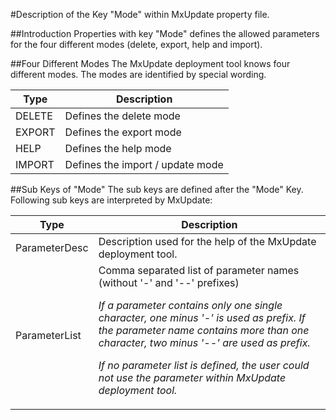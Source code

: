 #Description of the Key "Mode" within MxUpdate property file.

##Introduction
Properties with key "Mode" defines the allowed parameters for the four different modes (delete, export, help and import).

##Four Different Modes
The MxUpdate deployment tool knows four different modes. The modes are identified by special wording.

Type   | Description
-------|-------------
DELETE | Defines the delete mode
EXPORT | Defines the export mode
HELP   | Defines the help mode
IMPORT | Defines the import / update mode

##Sub Keys of "Mode"
The sub keys are defined after the "Mode" Key. Following sub keys are interpreted by MxUpdate:

Type          | Description
--------------|--------
ParameterDesc | Description used for the help of the MxUpdate deployment tool.
ParameterList | Comma separated list of parameter names (without '-' and '--' prefixes)<p>_If a parameter contains only one single character, one minus '-' is used as prefix. If the parameter name contains more than one character, two minus '--' are used as prefix._</p><p>_If no parameter list is defined, the user could not use the parameter within MxUpdate deployment tool._</p>
